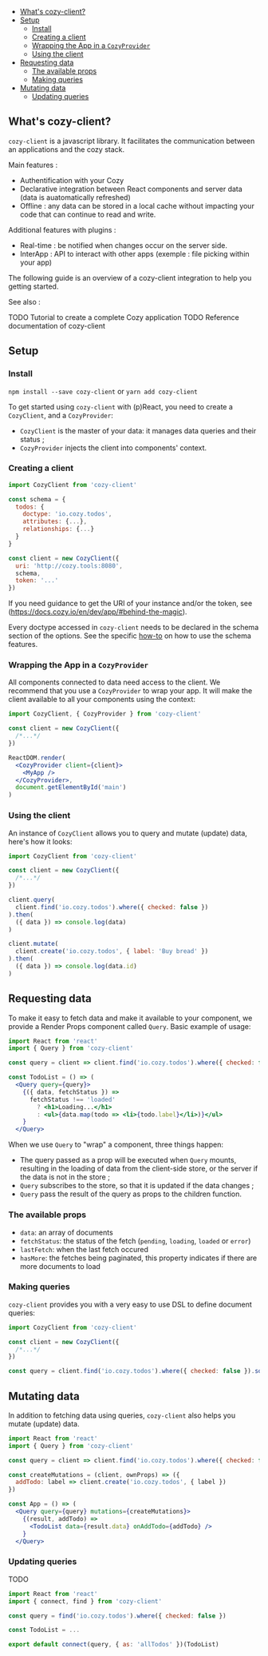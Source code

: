 <!-- MarkdownTOC autolink=true -->

- [What's cozy-client?](#whats-cozy-client)
- [Setup](#setup)
  - [Install](#install)
  - [Creating a client](#creating-a-client)
  - [Wrapping the App in a `CozyProvider`](#wrapping-the-app-in-a-cozyprovider)
  - [Using the client](#using-the-client)
- [Requesting data](#requesting-data)
  - [The available props](#the-available-props)
  - [Making queries](#making-queries)
- [Mutating data](#mutating-data)
  - [Updating queries](#updating-queries)

<!-- /MarkdownTOC -->


## What's cozy-client?

`cozy-client` is a javascript library. It facilitates the communication between an applications and the cozy stack.

Main features :

- Authentification with your Cozy
- Declarative integration between React components and server data (data is auatomatically refreshed)
- Offline : any data can be stored in a local cache without impacting your code that can continue to read and write.

Additional features with plugins :

- Real-time : be notified when changes occur on the server side.
- InterApp : API to interact with other apps (exemple : file picking within your app)

The following guide is an overview of a cozy-client integration to help you getting started.

See also :

TODO Tutorial to create a complete Cozy application
TODO Reference documentation of cozy-client

## Setup

### Install

`npm install --save cozy-client`
or
`yarn add cozy-client`

To get started using `cozy-client` with (p)React, you need to create a `CozyClient`, and a `CozyProvider`:

* `CozyClient` is the master of your data: it manages data queries and their status ;
* `CozyProvider` injects the client into components' context.

### Creating a client

```js
import CozyClient from 'cozy-client'

const schema = {
  todos: {
    doctype: 'io.cozy.todos',
    attributes: {...},
    relationships: {...}
  }
}

const client = new CozyClient({
  uri: 'http://cozy.tools:8080',
  schema,
  token: '...'
})
```

If you need guidance to get the URI of your instance and/or the token, see (https://docs.cozy.io/en/dev/app/#behind-the-magic).

Every doctype accessed in `cozy-client` needs to be declared in the schema section of the options. See the specific [how-to](./how-tos.md#how-to-specifiy-a-schema-) on how to use the schema features.

### Wrapping the App in a `CozyProvider`

All components connected to data need access to the client. We recommend that you use a `CozyProvider` to wrap your app. It will make the client available to all your components using the context:

```jsx
import CozyClient, { CozyProvider } from 'cozy-client'

const client = new CozyClient({
  /*...*/
})

ReactDOM.render(
  <CozyProvider client={client}>
    <MyApp />
  </CozyProvider>,
  document.getElementById('main')
)
```

### Using the client

An instance of `CozyClient` allows you to query and mutate (update) data, here's how it looks:

```jsx
import CozyClient from 'cozy-client'

const client = new CozyClient({
  /*...*/
})

client.query(
  client.find('io.cozy.todos').where({ checked: false })
).then(
  ({ data }) => console.log(data)
)

client.mutate(
  client.create('io.cozy.todos', { label: 'Buy bread' })
).then(
  ({ data }) => console.log(data.id)
)
```

## Requesting data

To make it easy to fetch data and make it available to your component, we provide a Render Props component called `Query`. Basic example of usage:

```jsx
import React from 'react'
import { Query } from 'cozy-client'

const query = client => client.find('io.cozy.todos').where({ checked: false })

const TodoList = () => (
  <Query query={query}>
    {({ data, fetchStatus }) =>
      fetchStatus !== 'loaded'
        ? <h1>Loading...</h1>
        : <ul>{data.map(todo => <li>{todo.label}</li>)}</ul>
    }
  </Query>
```

When we use `Query` to "wrap" a component, three things happen:
 - The query passed as a prop will be executed when `Query` mounts, resulting in the loading of data from the client-side store, or the server if the data is not in the store ;
 - `Query` subscribes to the store, so that it is updated if the data changes ;
 - `Query` pass the result of the query as props to the children function.

### The available props

 - `data`: an array of documents
 - `fetchStatus`: the status of the fetch (`pending`, `loading`, `loaded` or `error`)
 - `lastFetch`: when the last fetch occured
 - `hasMore`: the fetches being paginated, this property indicates if there are more documents to load

### Making queries

`cozy-client` provides you with a very easy to use DSL to define document queries:

```jsx
import CozyClient from 'cozy-client'

const client = new CozyClient({
  /*...*/
})

const query = client.find('io.cozy.todos').where({ checked: false }).sortBy({ label: 'desc' })
```

## Mutating data

In addition to fetching data using queries, `cozy-client` also helps you mutate (update) data.

```jsx
import React from 'react'
import { Query } from 'cozy-client'

const query = client => client.find('io.cozy.todos').where({ checked: false })

const createMutations = (client, ownProps) => ({
  addTodo: label => client.create('io.cozy.todos', { label })
})

const App = () => (
  <Query query={query} mutations={createMutations}>
    {(result, addTodo) =>
      <TodoList data={result.data} onAddTodo={addTodo} />
    }
  </Query>
```

### Updating queries

TODO

```jsx
import React from 'react'
import { connect, find } from 'cozy-client'

const query = find('io.cozy.todos').where({ checked: false })

const TodoList = ...

export default connect(query, { as: 'allTodos' })(TodoList)
```

